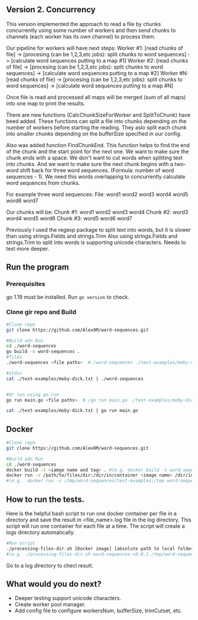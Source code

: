 ## Version 2. Concurrency

This version implemented the approach to read a file by chunks concurrently using some number of workers and then send chunks to channels (each worker has its own channel) to process them.

Our pipeline for workers will have next steps:
Worker #1: [read chunks of file] -> [procesing (can be 1,2,3,etc jobs): split chunks to word sequences] -> [calculate word sequences putting to a map #1]
Worker #2: [read chunks of file] -> [procesing (can be 1,2,3,etc jobs): split chunks to word sequences] -> [calculate word sequences putting to a map #2]
Worker #N: [read chunks of file] -> [procesing (can be 1,2,3,etc jobs): split chunks to word sequences] -> [calculate word sequences putting to a map #N]

Once file is read and processed all maps will be merged (sum of all maps) into one map to print the results.

There are new functions (CalcChunkSizeForWorker and SplitToChunk) have beed added.
These functions can split a file into chunks depending on the number of workers before starting the reading.
They aslo split each chunk into smaller chunks depending on the bufferSize specified in our config.

Also was added function FindChunkEnd.
This function helps to find the end of the chunk and the start point for the next one.
We want to make sure the chunk ends with a space. We don't want to cut words when splitting text into chunks.
And we want to make sure the next chunk begins with a two-word shift back for three word sequences.
(Formula: number of word sequences - 1). We need this words overlapping to concurrently calculate word sequences from chunks.

For example three word sequences:
File: word1 word2 word3 word4 word5 word6 word7

Our chunks will be:
Chunk #1: word1 word2 word3 word4
Chunk #2: word3 word4 word5 word6
Chunk #3: word5 word6 word7


Previously I used the regexp package to split text into words, but it is slower than using
strings.Fields and strings.Trim
Also using strings.Fields and strings.Trim to split into words is supporting unicode characters. Needs to test more deeper.


## Run the program

### Prerequisites

go 1.19 must be installed. Run `go version` to check.

### Clone gir repo and Build

```bash
#Clone repo
git clone https://github.com/Alex0M/word-sequences.git

#Build adn Run
cd ./word-sequences
go build -o word-sequences .
#files
./word-sequences <file paths>  #./word-sequences ./text-examples/moby-dick.txt

#stdin
cat ./text-examples/moby-dick.txt | ./word-sequences


#Or run using go run
go run main.go <file paths>  #./go run main.go ./text-examples/moby-dick.txt

cat ./text-examples/moby-dick.txt | go run main.go
```

## Docker

```bash
#Clone repo
git clone https://github.com/Alex0M/word-sequences.git

#Build adn Run
cd ./word-sequences
docker build -t <iamge name and tag> . #(e.g. docker build -t word-sequences:v0.0.1 .)
docker run -v /path/to/files/dir:/dir/in/container <image name> /dir/in/container/<file name> 
#(e.g.  docker run -v /tmp/word-sequences/text-examples:/tmp word-sequences:v0.0.1 /tmp/moby-dick.txt )
```
## How to run the tests.
Here is the helpful bash script to run one docker container per file in a directory and save the result in <file_name>.log file in the log directory.
This script will run one container for each file at a time. 
The script will create a logs directory automatically. 

```bash
#Run script
./processing-files-dir.sh [Docker image] [absolute path to local folder with files] [absolute path to local log folder]
#(e.g. ./processing-files-dir.sh word-sequences:v0.0.1 /tmp/word-sequences/text-example /tmp/word-sequences/logs)
```
Go to a log directory to checl result.

## What would you do next?

- Deeper testing support unicode characters.
- Create worker pool manager.
- Add config file to configure workersNum, bufferSize, trimCutset, etc.